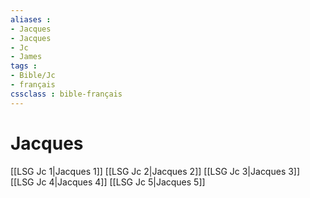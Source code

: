 ```yaml
---
aliases : 
- Jacques
- Jacques
- Jc
- James
tags : 
- Bible/Jc
- français
cssclass : bible-français
---
```


# Jacques

[[LSG Jc 1|Jacques 1]]
[[LSG Jc 2|Jacques 2]]
[[LSG Jc 3|Jacques 3]]
[[LSG Jc 4|Jacques 4]]
[[LSG Jc 5|Jacques 5]]
